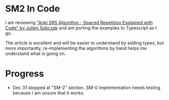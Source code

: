 # SM2 In Code

I am reviewing ["Anki SRS Algorithm - Spaced Repetition Explained with Code" by Julien Sobczak](https://www.juliensobczak.com/inspect/2022/05/30/anki-srs.html) and am porting the examples to Typescript as I go.

The article is excellent and will be easier to understand by adding types, but more importantly, re-implementing the algorithms by hand helps me understand what is going on.

# Progress

 * Dec 31 stopped at "SM-2" section. SM-0 implementation needs testing because I am unsure that it works.
